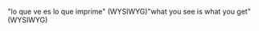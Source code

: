 <span data-ttu-id="92e4c-101">"lo que ve es lo que imprime" (WYSIWYG)</span><span class="sxs-lookup"><span data-stu-id="92e4c-101">"what you see is what you get" (WYSIWYG)</span></span>